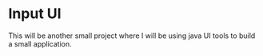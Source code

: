 # Input UI

This will be another small project where I will be using java UI tools to build a small application. 



